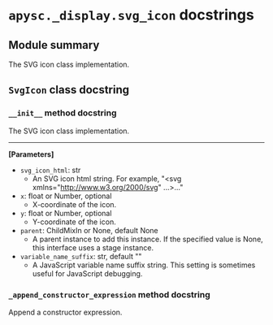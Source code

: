 # `apysc._display.svg_icon` docstrings

## Module summary

The SVG icon class implementation.

## `SvgIcon` class docstring

### `__init__` method docstring

The SVG icon class implementation.<hr>

**[Parameters]**

- `svg_icon_html`: str
  - An SVG icon html string. For example, "<svg xmlns="http://www.w3.org/2000/svg" ...>...</svg>"
- `x`: float or Number, optional
  - X-coordinate of the icon.
- `y`: float or Number, optional
  - Y-coordinate of the icon.
- `parent`: ChildMixIn or None, default None
  - A parent instance to add this instance. If the specified value is None, this interface uses a stage instance.
- `variable_name_suffix`: str, default ""
  - A JavaScript variable name suffix string. This setting is sometimes useful for JavaScript debugging.

### `_append_constructor_expression` method docstring

Append a constructor expression.